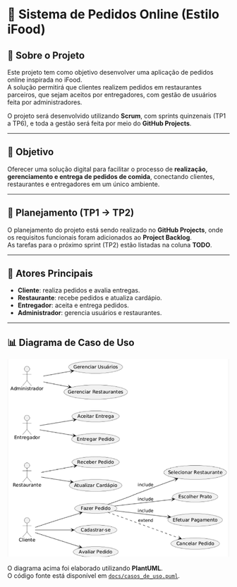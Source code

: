 # 🍔 Sistema de Pedidos Online (Estilo iFood)

## 📖 Sobre o Projeto
Este projeto tem como objetivo desenvolver uma aplicação de pedidos online inspirada no iFood.  
A solução permitirá que clientes realizem pedidos em restaurantes parceiros, que sejam aceitos por entregadores, com gestão de usuários feita por administradores.  

O projeto será desenvolvido utilizando **Scrum**, com sprints quinzenais (TP1 a TP6), e toda a gestão será feita por meio do **GitHub Projects**.

---

## 🎯 Objetivo
Oferecer uma solução digital para facilitar o processo de **realização, gerenciamento e entrega de pedidos de comida**, conectando clientes, restaurantes e entregadores em um único ambiente.

---

## 📅 Planejamento (TP1 → TP2)
O planejamento do projeto está sendo realizado no **GitHub Projects**, onde os requisitos funcionais foram adicionados ao **Project Backlog**.  
As tarefas para o próximo sprint (TP2) estão listadas na coluna **TODO**.

---

## 👥 Atores Principais
- **Cliente**: realiza pedidos e avalia entregas.  
- **Restaurante**: recebe pedidos e atualiza cardápio.  
- **Entregador**: aceita e entrega pedidos.  
- **Administrador**: gerencia usuários e restaurantes.  

---

## 📊 Diagrama de Caso de Uso
![Diagrama de Caso de Uso](casos_de_uso.png)

O diagrama acima foi elaborado utilizando **PlantUML**.  
O código fonte está disponível em [`docs/casos_de_uso.puml`](casos_de_uso.puml).

